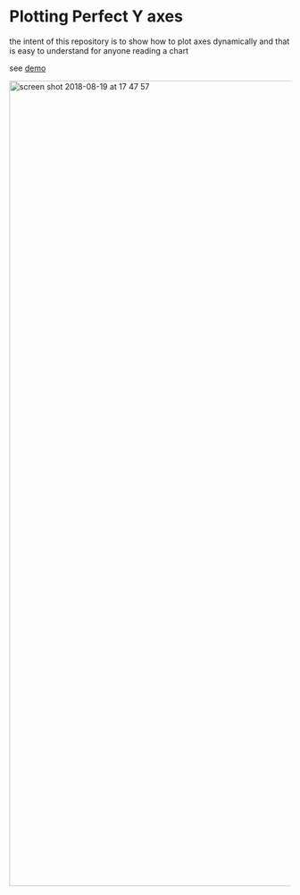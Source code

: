 # Plotting Perfect Y axes

the intent of this repository is to show how to plot axes dynamically and that is easy to understand for anyone reading a chart

see [demo](https://interaminense.github.io/plotting-perfect-y-axes/)

<img width="1440" alt="screen shot 2018-08-19 at 17 47 57" src="https://user-images.githubusercontent.com/12699849/44313066-14add480-a3d8-11e8-89d1-0e73198aef51.png">
